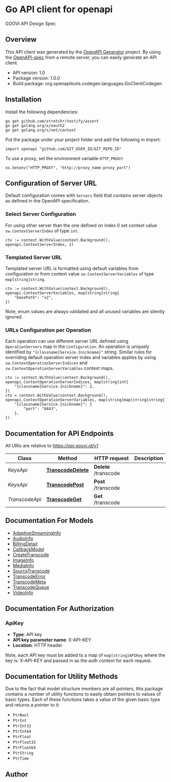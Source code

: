 # Go API client for openapi

GOOVI API Design Spec

## Overview
This API client was generated by the [OpenAPI Generator](https://openapi-generator.tech) project.  By using the [OpenAPI-spec](https://www.openapis.org/) from a remote server, you can easily generate an API client.

- API version: 1.0
- Package version: 1.0.0
- Build package: org.openapitools.codegen.languages.GoClientCodegen

## Installation

Install the following dependencies:

```shell
go get github.com/stretchr/testify/assert
go get golang.org/x/oauth2
go get golang.org/x/net/context
```

Put the package under your project folder and add the following in import:

```golang
import openapi "github.com/GIT_USER_ID/GIT_REPO_ID"
```

To use a proxy, set the environment variable `HTTP_PROXY`:

```golang
os.Setenv("HTTP_PROXY", "http://proxy_name:proxy_port")
```

## Configuration of Server URL

Default configuration comes with `Servers` field that contains server objects as defined in the OpenAPI specification.

### Select Server Configuration

For using other server than the one defined on index 0 set context value `sw.ContextServerIndex` of type `int`.

```golang
ctx := context.WithValue(context.Background(), openapi.ContextServerIndex, 1)
```

### Templated Server URL

Templated server URL is formatted using default variables from configuration or from context value `sw.ContextServerVariables` of type `map[string]string`.

```golang
ctx := context.WithValue(context.Background(), openapi.ContextServerVariables, map[string]string{
	"basePath": "v2",
})
```

Note, enum values are always validated and all unused variables are silently ignored.

### URLs Configuration per Operation

Each operation can use different server URL defined using `OperationServers` map in the `Configuration`.
An operation is uniquely identified by `"{classname}Service.{nickname}"` string.
Similar rules for overriding default operation server index and variables applies by using `sw.ContextOperationServerIndices` and `sw.ContextOperationServerVariables` context maps.

```
ctx := context.WithValue(context.Background(), openapi.ContextOperationServerIndices, map[string]int{
	"{classname}Service.{nickname}": 2,
})
ctx = context.WithValue(context.Background(), openapi.ContextOperationServerVariables, map[string]map[string]string{
	"{classname}Service.{nickname}": {
		"port": "8443",
	},
})
```

## Documentation for API Endpoints

All URIs are relative to *https://api.goovi.id/v1*

Class | Method | HTTP request | Description
------------ | ------------- | ------------- | -------------
*KeysApi* | [**TranscodeDelete**](docs/KeysApi.md#transcodedelete) | **Delete** /transcode | 
*KeysApi* | [**TranscodePost**](docs/KeysApi.md#transcodepost) | **Post** /transcode | 
*TranscodeApi* | [**TranscodeGet**](docs/TranscodeApi.md#transcodeget) | **Get** /transcode | 


## Documentation For Models

 - [AdaptiveStreamingInfo](docs/AdaptiveStreamingInfo.md)
 - [AudioInfo](docs/AudioInfo.md)
 - [BillingDetail](docs/BillingDetail.md)
 - [CallbackModel](docs/CallbackModel.md)
 - [CreateTranscode](docs/CreateTranscode.md)
 - [ImageInfo](docs/ImageInfo.md)
 - [MediaInfo](docs/MediaInfo.md)
 - [SourceTranscode](docs/SourceTranscode.md)
 - [TranscodeError](docs/TranscodeError.md)
 - [TranscodeMeta](docs/TranscodeMeta.md)
 - [TranscodeQueue](docs/TranscodeQueue.md)
 - [VideoInfo](docs/VideoInfo.md)


## Documentation For Authorization



### ApiKey

- **Type**: API key
- **API key parameter name**: X-API-KEY
- **Location**: HTTP header

Note, each API key must be added to a map of `map[string]APIKey` where the key is: X-API-KEY and passed in as the auth context for each request.


## Documentation for Utility Methods

Due to the fact that model structure members are all pointers, this package contains
a number of utility functions to easily obtain pointers to values of basic types.
Each of these functions takes a value of the given basic type and returns a pointer to it:

* `PtrBool`
* `PtrInt`
* `PtrInt32`
* `PtrInt64`
* `PtrFloat`
* `PtrFloat32`
* `PtrFloat64`
* `PtrString`
* `PtrTime`

## Author



